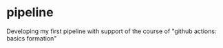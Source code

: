 # pipeline
Developing my first pipeline with support of the course of "github actions: basics formation"
